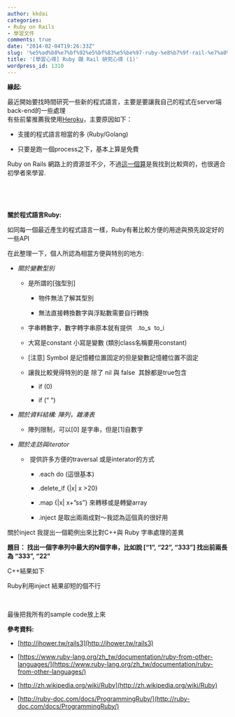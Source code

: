 ```yaml
---
author: kkdai
categories:
- Ruby on Rails
- 學習文件
comments: true
date: "2014-02-04T19:26:33Z"
slug: '%e5%ad%b8%e7%bf%92%e5%bf%83%e5%be%97-ruby-%e8%b7%9f-rail-%e7%a0%94%e7%a9%b6%e5%bf%83%e5%be%97-1'
title: '[學習心得] Ruby 跟 Rail 研究心得 (1)'
wordpress_id: 1310
---
```


**緣起:**




最近開始要找時間研究一些新的程式語言，主要是要讓我自己的程式在server端back-end的一些處理  
有些前輩推薦我使用[Heroku](http://heroku.com)，主要原因如下：






  * 支援的程式語言相當的多 (Ruby/Golang)


  * 只要是跑一個process之下，基本上算是免費




Ruby on Rails 網路上的資源並不少，不過[這一個算](http://ihower.tw/rails3/ruby.html)是我找到比較齊的，也很適合初學者來學習.




 




 




**關於程式語言Ruby:**




如同每一個最近產生的程式語言一樣，Ruby有著比較方便的用途與預先設定好的一些API




在此整理一下，個人所認為相當方便與特別的地方:









  * _關於變數型別_



    * 是所謂的[強型別]



      * 物件無法了解其型別


      * 無法直接轉換數字與浮點數需要自行轉換



    * 字串轉數字，數字轉字串原本就有提供   .to_s  to_i


    * 大寫是constant 小寫是變數 (類別class名稱要用constant)


    * [注意] Symbol 是記憶體位置固定的但是變數記憶體位置不固定


    * 讓我比較覺得特別的是 除了 nil 與 false  其餘都是true包含



      * if (0)


      * if (“ “)




  * _關於資料結構: 陣列，雜湊表_



    * 陣列限制，可以[0] 是字串，但是[1]自數字



  * _關於走訪與iterator_



    *  提供許多方便的traversal 或是interator的方式



      * .each do (這很基本)


      * .delete_if {|x| x >20}


      * .map {|x| x+”ss”} 來轉移或是轉變array


      * .inject 是取出兩兩成對～我認為這個真的很好用






關於inject 我提出一個範例出來比對C++與 Ruby 字串處理的差異




**題目： 找出一個字串列中最大的N個字串，比如說 [“1”, “22”, “333”] 找出前兩長為 “333”, “22"**




C++結果如下





Ruby利用inject 結果卻短的個不行







 




最後把我所有的sample code放上來





**參考資料:**






  * [http://ihower.tw/rails3](http://ihower.tw/rails3)


  * [https://www.ruby-lang.org/zh_tw/documentation/ruby-from-other-languages/](https://www.ruby-lang.org/zh_tw/documentation/ruby-from-other-languages/)


  * [http://zh.wikipedia.org/wiki/Ruby](http://zh.wikipedia.org/wiki/Ruby)


  * [http://ruby-doc.com/docs/ProgrammingRuby/](http://ruby-doc.com/docs/ProgrammingRuby/)


